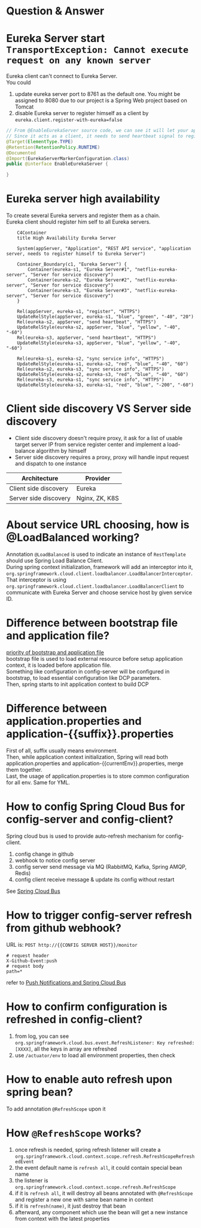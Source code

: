 # Question & Answer

# Eureka Server start `TransportException: Cannot execute request on any known server`
Eureka client can't connect to Eureka Server.  
You could
1. update eureka server port to 8761 as the default one. You might be assigned to 8080 due to our project is a Spring Web project based on Tomcat
2. disable Eureka server to register himself as a client by `eureka.client.register-with-eureka=false`
```java
// From @EnableEurekaServer source code, we can see it will let your app act as a server & client
// Since it acts as a client, it needs to send heartbeat signal to register server 
@Target(ElementType.TYPE)
@Retention(RetentionPolicy.RUNTIME)
@Documented
@Import(EurekaServerMarkerConfiguration.class)
public @interface EnableEurekaServer {

}
```

# Eureka server high availability
To create several Eureka servers and register them as a chain.  
Eureka client should register him self to all Eureka servers.
```mermaid
    C4Container
    title High Availability Eureka Server

    System(appServer, "Application", "REST API service", "application server, needs to register himself to Eureka Server")

    Container_Boundary(c1, "Eureka Server") {
        Container(eureka-s1, "Eureka Server#1", "netflix-eureka-server", "Server for service discovery")
        Container(eureka-s2, "Eureka Server#2", "netflix-eureka-server", "Server for service discovery")
        Container(eureka-s3, "Eureka Server#3", "netflix-eureka-server", "Server for service discovery")
    }

    Rel(appServer, eureka-s1, "register", "HTTPS")
    UpdateRelStyle(appServer, eureka-s1, "blue", "green", "-40", "20")
    Rel(eureka-s2, appServer, "send heartbeat", "HTTPS")
    UpdateRelStyle(eureka-s2, appServer, "blue", "yellow", "-40", "-60")
    Rel(eureka-s3, appServer, "send heartbeat", "HTTPS")
    UpdateRelStyle(eureka-s3, appServer, "blue", "yellow", "-40", "-60")
    
    Rel(eureka-s1, eureka-s2, "sync service info", "HTTPS")
    UpdateRelStyle(eureka-s1, eureka-s2, "red", "blue", "-40", "60")
    Rel(eureka-s2, eureka-s3, "sync service info", "HTTPS")
    UpdateRelStyle(eureka-s2, eureka-s3, "red", "blue", "-40", "60")
    Rel(eureka-s3, eureka-s1, "sync service info", "HTTPS")
    UpdateRelStyle(eureka-s3, eureka-s1, "red", "blue", "-200", "-60")
```

# Client side discovery VS Server side discovery
- Client side discovery doesn't require proxy, it ask for a list of usable target server IP from service register center and implement a load-balance algorithm by himself
- Server side discovery requires a proxy, proxy will handle input request and dispatch to one instance

| Architecture          | Provider       |
|-----------------------|----------------|
| Client side discovery | Eureka         |
| Server side discovery | Nginx, ZK, K8S |

# About service URL choosing, how is @LoadBalanced working?
Annotation `@LoadBalanced` is used to indicate an instance of `RestTemplate` should use Spring Load Balance Client.  
During spring context initialization, framework will add an interceptor into it, `org.springframework.cloud.client.loadbalancer.LoadBalancerInterceptor`.  
That interceptor is using `org.springframework.cloud.client.loadbalancer.LoadBalancerClient` to communicate with Eureka Server and choose service host by given service ID.

# Difference between bootstrap file and application file?
[priority of bootstrap and application file](https://zhuanlan.zhihu.com/p/610976436)  
bootstrap file is used to load external resource before setup application context, 
it is loaded before application file.  
Something like configuration in config-server will be configured in bootstrap, to load essential configuration like DCP parameters.  
Then, spring starts to init application context to build DCP

# Difference between application.properties and application-{{suffix}}.properties
First of all, suffix usually means environment.  
Then, while application context initialization, Spring will read both application.properties and application-{{currentEnv}}.properties, merge them together.  
Last, the usage of application.properties is to store common configuration for all env. Same for YML.

# How to config Spring Cloud Bus for config-server and config-client?
Spring cloud bus is used to provide auto-refresh mechanism for config-client.  
1. config change in github
2. webhook to notice config server
3. config server send message via MQ (RabbitMQ, Kafka, Spring AMQP, Redis)
4. config client receive message & update its config without restart  

See [Spring Cloud Bus](https://www.baeldung.com/spring-cloud-bus)

# How to trigger config-server refresh from github webhook?
URL is: `POST http://{{CONFIG SERVER HOST}}/monitor`  
```
# request header
X-Github-Event:push
# request body
path=*
```
refer to [Push Notifications and Spring Cloud Bus](https://cloud.spring.io/spring-cloud-config/multi/multi__push_notifications_and_spring_cloud_bus.html)

# How to confirm configuration is refreshed in config-client?
1. from log, you can see `org.springframework.cloud.bus.event.RefreshListener: Key refreshed: [XXXX]`, all the keys in array are refreshed
2. use `/actuator/env` to load all environment properties, then check

# How to enable auto refresh upon spring bean?
To add annotation `@RefreshScope` upon it

# How `@RefreshScope` works?
1. once refresh is needed, spring refresh listener will create a `org.springframework.cloud.context.scope.refresh.RefreshScopeRefreshedEvent`
2. the event default name is `refresh all`, it could contain special bean name
3. the listener is `org.springframework.cloud.context.scope.refresh.RefreshScope`
4. if it is `refresh all`, it will destroy all beans annotated with `@RefreshScope` and register a new one with same bean name in context
5. if it is `refresh(name)`, it just destroy that bean
6. afterward, any component which use the bean will get a new instance from context with the latest properties